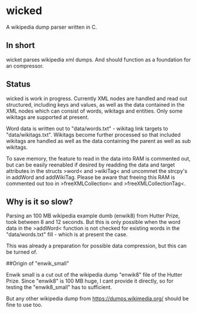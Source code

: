 # wicked
A wikipedia dump parser written in C.

## In short
wicket parses wikipedia xml dumps. And should function as a foundation for an compressor.

## Status
wicked is work in progress. Currently XML nodes are handled and read out structured, including keys and values, as well as the data contained in the XML nodes which can consist of words, wikitags and entities. Only some wikitags are supported at present.

Word data is written out to "data/words.txt" - wikitag link targets to "data/wikitags.txt". Wikitags become further processed so that included wikitags are handled as well as the data containing the parent as well as sub wikitags.

To save memory, the feature to read in the data into RAM is commented out, but can be easily reenabled if desired by readding the data and target attributes in the structs >word< and >wikiTag< and uncommet the strcpy's in addWord and addWikiTag. Please be aware that freeing this RAM is commented out too in >freeXMLCollection< and >freeXMLCollectionTag<.

## Why is it so slow?
Parsing an 100 MB wikipedia example dumb (enwik8) from Hutter Prize, took between 8 and 12 seconds. But this is only possible when the word data in the >addWord< function is not checked for existing words in the "data/words.txt" fill - which is at present the case.

This was already a preparation for possible data compression, but this can be turned of.

##Origin of "enwik_small"

Enwik small is a cut out of the wikipedia dump "enwik8" file of the Hutter Prize. Since "enwik8" is 100 MB huge, I cant provide it directly, so for testing the "enwik8_small" has to sufficient.

But any other wikipedia dump from https://dumps.wikimedia.org/ should be fine to use too.
